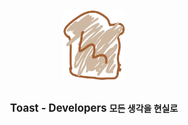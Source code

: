 <br />

<div align="center">
  
<img src="https://raw.githubusercontent.com/The-Toast/.github/main/assets/logo.png" width="100" />

<br />
<br />

<b><big>Toast - Developers</big></b>
<b>모든 생각을 현실로</b>

</div>

<br />
